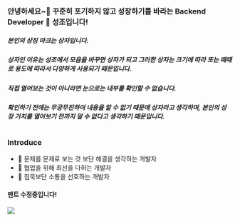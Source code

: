 #
### 안녕하세요~👋 꾸준히 포기하지 않고 성장하기를 바라는 Backend Developer 🌱 성조입니다!

<!-- <svg role="img" viewBox="0 0 24 24" xmlns="http://www.w3.org/2000/svg"><title>Hack The Box</title><path d="M11.9959.0008a1.1187 1.1187 0 00-.057.002.8993.8993 0 00-.2358.0498.9067.9067 0 00-.1652.079L1.9357 5.675a.889.889 0 00-.4444.7699c0 .006.0004.0128.0006.0192-.0002.007 0 .014 0 .0212V17.556a.889.889 0 00.469.7837l9.5983 5.5416c.018.0102.036.0197.054.0287v.002a.8568.8568 0 00.083.0348c0 .001.01.003.012.004.028.01.056.0177.085.0245.01.001.011.003.016.004.028.006.057.0112.086.0146 0 .0005.01.0009.014.001.03.003.061.005.091.005s.061-.002.091-.005c0-.0005.01-.0009.014-.001a.6831.6831 0 00.086-.0146c.01-.001.011-.002.016-.004a.9404.9404 0 00.085-.0245c0-.001.01-.003.012-.004a.8818.8818 0 00.083-.0347v-.002a1.086 1.086 0 00.054-.0287l9.5986-5.5416a.889.889 0 00.4689-.7837V6.4786c0-.009-.0006-.0172-.0008-.0258h.0003v-.008a.8886.8886 0 00-.3117-.6755c-.01-.008-.019-.0162-.029-.0241 0-.002-.01-.005-.01-.007a.8988.8988 0 00-.1074-.0705L12.4533.1267a.8872.8872 0 00-.4646-.1266zm.01 2.2523c.072 0 .1443.0187.209.056l6.5366 3.774c.2789.161.2789.5633 0 .7243l-6.5367 3.774a.4182.4182 0 01-.4182 0L5.26 6.8074c-.2788-.1609-.2789-.5633 0-.7243l6.5368-3.774a.4193.4193 0 01.209-.056zm-8.0801 6.458a.4145.4145 0 01.215.0565l6.524 3.7666a.417.417 0 01.2086.3612v7.5326c0 .3212-.3477.522-.626.3613l-6.5237-3.7666a.4172.4172 0 01-.2086-.3613V9.1288c0-.2408.1955-.414.4107-.4177zm16.1599 0c.215.004.4107.1768.4107.4177v7.5325c0 .149-.08.2868-.2087.3614l-6.5239 3.7666c-.278.1606-.6258-.0401-.6258-.3614v-7.5325c0-.149.08-.2867.2086-.3613l6.5238-3.7666a.415.415 0 01.2152-.0565z"/></svg> -->
##### 본인의 상징 마크는 상자입니다.
##### 상자인 이유는 성조에서 모음을 바꾸면 상자가 되고 그러한 상자는 크기에 따라 또는 때때로 용도에 따라서 다양하게 사용되기 때문입니다.
##### 직접 열어보는 것이 아니라면 눈으로는 내부를 확인할 수 없습니다.
##### 확인하기 전에는 무궁무진하여 내용을 알 수 없기 때문에 상자라고 생각하며, 본인의 성장 가치를 열어보기 전까지 알 수 없다고 생각하기 때문입니다.


#
### Introduce
- 🤔 문제를 문제로 보는 것 보단 해결을 생각하는 개발자
- 👯 협업을 위해 최선을 다하는 개발자
- 💬 침묵보단 소통을 선호하는 개발자


#### 멘트 수정중입니다!

<a href="https://hits.seeyoufarm.com"><img src="https://hits.seeyoufarm.com/api/count/incr/badge.svg?url=https%3A%2F%2Fgithub.com%2Fseongjo-seo&count_bg=%236777AE&title_bg=%23C6C3C3&icon=github.svg&icon_color=%238384BC&title=hits&edge_flat=false"/></a>

<!--
**seongjo-seo/seongjo-seo** is a ✨ _special_ ✨ repository because its `README.md` (this file) appears on your GitHub profile.

Here are some ideas to get you started:

- 🔭 I’m currently working on ...
- 🌱 I’m currently learning ...
- 👯 I’m looking to collaborate on ...
- 🤔 I’m looking for help with ...
- 💬 Ask me about ...
- 📫 How to reach me: ...
- 😄 Pronouns: ...
- ⚡ Fun fact: ...
-->
